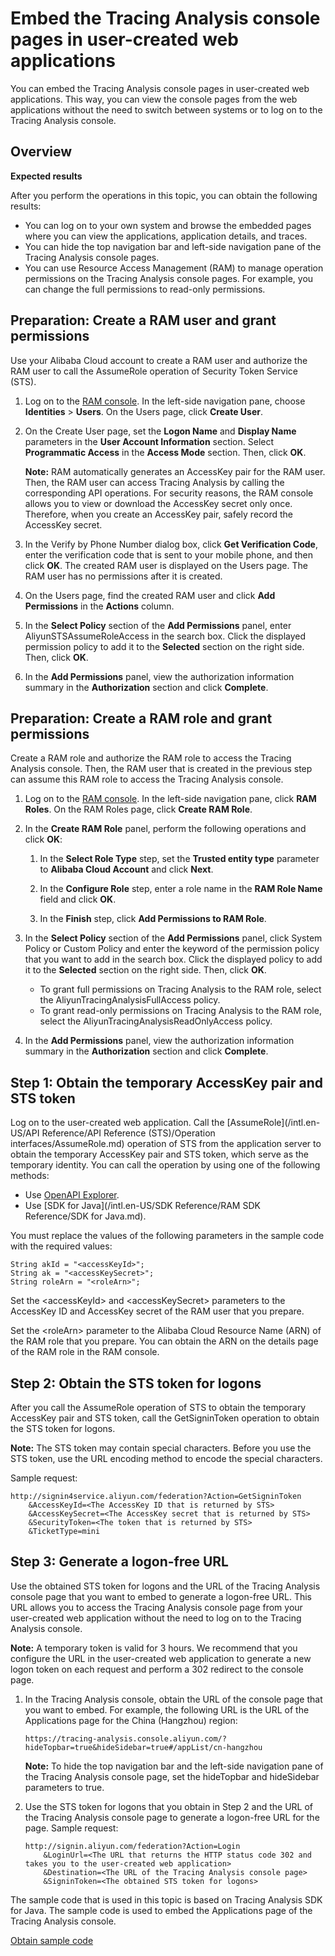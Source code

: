# Embed the Tracing Analysis console pages in user-created web applications

You can embed the Tracing Analysis console pages in user-created web applications. This way, you can view the console pages from the web applications without the need to switch between systems or to log on to the Tracing Analysis console.

## Overview

**Expected results**

After you perform the operations in this topic, you can obtain the following results:

-   You can log on to your own system and browse the embedded pages where you can view the applications, application details, and traces.
-   You can hide the top navigation bar and left-side navigation pane of the Tracing Analysis console pages.
-   You can use Resource Access Management \(RAM\) to manage operation permissions on the Tracing Analysis console pages. For example, you can change the full permissions to read-only permissions.

## Preparation: Create a RAM user and grant permissions

Use your Alibaba Cloud account to create a RAM user and authorize the RAM user to call the AssumeRole operation of Security Token Service \(STS\).

1.  Log on to the [RAM console](http://ram.console.aliyun.com). In the left-side navigation pane, choose **Identities** \> **Users**. On the Users page, click **Create User**.

2.  On the Create User page, set the **Logon Name** and **Display Name** parameters in the **User Account Information** section. Select **Programmatic Access** in the **Access Mode** section. Then, click **OK**.

    **Note:** RAM automatically generates an AccessKey pair for the RAM user. Then, the RAM user can access Tracing Analysis by calling the corresponding API operations. For security reasons, the RAM console allows you to view or download the AccessKey secret only once. Therefore, when you create an AccessKey pair, safely record the AccessKey secret.

3.  In the Verify by Phone Number dialog box, click **Get Verification Code**, enter the verification code that is sent to your mobile phone, and then click **OK**. The created RAM user is displayed on the Users page. The RAM user has no permissions after it is created.

4.  On the Users page, find the created RAM user and click **Add Permissions** in the **Actions** column.

5.  In the **Select Policy** section of the **Add Permissions** panel, enter AliyunSTSAssumeRoleAccess in the search box. Click the displayed permission policy to add it to the **Selected** section on the right side. Then, click **OK**.

6.  In the **Add Permissions** panel, view the authorization information summary in the **Authorization** section and click **Complete**.


## Preparation: Create a RAM role and grant permissions

Create a RAM role and authorize the RAM role to access the Tracing Analysis console. Then, the RAM user that is created in the previous step can assume this RAM role to access the Tracing Analysis console.

1.  Log on to the [RAM console](http://ram.console.aliyun.com). In the left-side navigation pane, click **RAM Roles**. On the RAM Roles page, click **Create RAM Role**.

2.  In the **Create RAM Role** panel, perform the following operations and click **OK**:

    1.  In the **Select Role Type** step, set the **Trusted entity type** parameter to **Alibaba Cloud Account** and click **Next**.

    2.  In the **Configure Role** step, enter a role name in the **RAM Role Name** field and click **OK**.

    3.  In the **Finish** step, click **Add Permissions to RAM Role**.

3.  In the **Select Policy** section of the **Add Permissions** panel, click System Policy or Custom Policy and enter the keyword of the permission policy that you want to add in the search box. Click the displayed policy to add it to the **Selected** section on the right side. Then, click **OK**.

    -   To grant full permissions on Tracing Analysis to the RAM role, select the AliyunTracingAnalysisFullAccess policy.
    -   To grant read-only permissions on Tracing Analysis to the RAM role, select the AliyunTracingAnalysisReadOnlyAccess policy.
4.  In the **Add Permissions** panel, view the authorization information summary in the **Authorization** section and click **Complete**.


## Step 1: Obtain the temporary AccessKey pair and STS token

Log on to the user-created web application. Call the [AssumeRole](/intl.en-US/API Reference/API Reference (STS)/Operation interfaces/AssumeRole.md) operation of STS from the application server to obtain the temporary AccessKey pair and STS token, which serve as the temporary identity. You can call the operation by using one of the following methods:

-   Use [OpenAPI Explorer](https://next.api.aliyun.com/api/Sts/2015-04-01/AssumeRole).
-   Use [SDK for Java](/intl.en-US/SDK Reference/RAM SDK Reference/SDK for Java.md).

You must replace the values of the following parameters in the sample code with the required values:

```
String akId = "<accessKeyId>";
String ak = "<accessKeySecret>";
String roleArn = "<roleArn>";
```

Set the <accessKeyId\> and <accessKeySecret\> parameters to the AccessKey ID and AccessKey secret of the RAM user that you prepare.

Set the <roleArn\> parameter to the Alibaba Cloud Resource Name \(ARN\) of the RAM role that you prepare. You can obtain the ARN on the details page of the RAM role in the RAM console.

## Step 2: Obtain the STS token for logons

After you call the AssumeRole operation of STS to obtain the temporary AccessKey pair and STS token, call the GetSigninToken operation to obtain the STS token for logons.

**Note:** The STS token may contain special characters. Before you use the STS token, use the URL encoding method to encode the special characters.

Sample request:

```
http://signin4service.aliyun.com/federation?Action=GetSigninToken
    &AccessKeyId=<The AccessKey ID that is returned by STS>
    &AccessKeySecret=<The AccessKey secret that is returned by STS>
    &SecurityToken=<The token that is returned by STS>
    &TicketType=mini
```

## Step 3: Generate a logon-free URL

Use the obtained STS token for logons and the URL of the Tracing Analysis console page that you want to embed to generate a logon-free URL. This URL allows you to access the Tracing Analysis console page from your user-created web application without the need to log on to the Tracing Analysis console.

**Note:** A temporary token is valid for 3 hours. We recommend that you configure the URL in the user-created web application to generate a new logon token on each request and perform a 302 redirect to the console page.

1.  In the Tracing Analysis console, obtain the URL of the console page that you want to embed. For example, the following URL is the URL of the Applications page for the China \(Hangzhou\) region:

    ```
    https://tracing-analysis.console.aliyun.com/?hideTopbar=true&hideSidebar=true#/appList/cn-hangzhou
    ```

    **Note:** To hide the top navigation bar and the left-side navigation pane of the Tracing Analysis console page, set the hideTopbar and hideSidebar parameters to true.

2.  Use the STS token for logons that you obtain in Step 2 and the URL of the Tracing Analysis console page to generate a logon-free URL for the page. Sample request:

    ```
    http://signin.aliyun.com/federation?Action=Login
        &LoginUrl=<The URL that returns the HTTP status code 302 and takes you to the user-created web application>
        &Destination=<The URL of the Tracing Analysis console page>
        &SigninToken=<The obtained STS token for logons>
    ```


The sample code that is used in this topic is based on Tracing Analysis SDK for Java. The sample code is used to embed the Applications page of the Tracing Analysis console.

[Obtain sample code](https://arms-apm.oss-cn-hangzhou.aliyuncs.com/tools/embedPage.zip)

